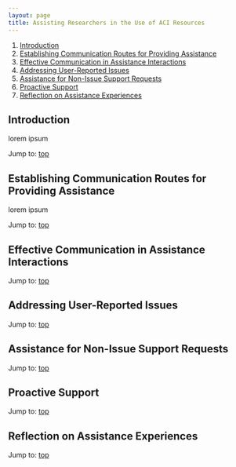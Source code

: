 ```yaml
---
layout: page
title: Assisting Researchers in the Use of ACI Resources
---
```


<a name="toc"></a>

1. [Introduction](#introduction)
2. [Establishing Communication Routes for Providing Assistance](#routes)
3. [Effective Communication in Assistance Interactions](#communication)
4. [Addressing User-Reported Issues](#issues)
5. [Assistance for Non-Issue Support Requests](#non-issue)
6. [Proactive Support](#proactive)
7. [Reflection on Assistance Experiences](#reflection)


<a name="introduction"></a>
<h2> Introduction</h2>

lorem ipsum

Jump to: [top](#toc)

<a name="routes"></a>
<h2>Establishing Communication Routes for Providing Assistance</h2>

lorem ipsum

Jump to: [top](#toc)

<a name="communication"></a>
<h2>Effective Communication in Assistance Interactions</h2>

Jump to: [top](#toc)

<a name="issues"></a>
<h2>Addressing User-Reported Issues</h2>

Jump to: [top](#toc)

<a name="non-issue"></a>
<h2>Assistance for Non-Issue Support Requests</h2>

Jump to: [top](#toc)

<a name="proactive"></a>
<h2>Proactive Support</h2>

Jump to: [top](#toc)

<a name="reflection"></a>
<h2>Reflection on Assistance Experiences</h2>

Jump to: [top](#toc)
